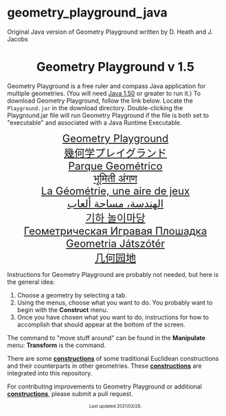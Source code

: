 # geometry_playground_java
Original Java version of Geometry Playground written by D. Heath and J. Jacobs
<center>

# Geometry Playground v 1.5

</center>

Geometry Playground is a free ruler and compass Java application for multiple geometries. (You will need [Java 1.50](https://www.oracle.com/java/technologies/javase-downloads.html) or greater to run it.) To download Geometry Playground, follow the link below. Locate the `Playground.jar` in the download directory. Double-clicking the Playground.jar file will run Geometry Playground if the file is both set to "executable" and associated with a Java Runtime Executable.

<center><font size="+2"> 

[Geometry Playground](Playground.jar)<br>
[幾何学プレイグランド](Playground.jar)<br>
[Parque Geométrico](Playground.jar)<br>
[भूमिती अंगण](Playground.jar)<br>
[La Géométrie, une aire de jeux](Playground.jar)<br>
[الهندسة، مساحة ألعاب](Playground.jar)<br>
[기하 놀이마당](Playground.jar)<br>
[Геометрическая Игравая Плошадка](Playground.jar)<br>
[Geometria Játszótér](Playground.jar)<br>
[几何园地](Playground.jar)
</font></center>

Instructions for Geometry Playground are probably not needed, but here is the general idea:

1.  Choose a geometry by selecting a tab.
2.  Using the menus, choose what you want to do. You probably want to begin with the **Construct** menu.
3.  Once you have chosen what you want to do, instructions for how to accomplish that should appear at the bottom of the screen.

The command to "move stuff around" can be found in the **Manipulate** menu: **Transform** is the command.

There are some [**constructions**](Constructions) of some traditional Euclidean constructions and their counterparts in other geometries. These [**constructions**](Constructions) are integrated into this repository.

For contributing improvements to Geometry Playground or additional [**constructions**](Constructions), please submit a pull request.  

<center><font size="-2">
Last updated 2021/03/28.
</font></center>